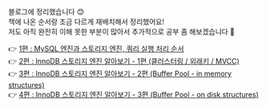 블로그에 정리했습니다 😊  
책에 나온 순서랑 조금 다르게 재배치해서 정리했어요!  
저도 아직 완전히 이해 못한 부분이 많아서 추가적으로 공부 좀 해보겠습니다 🥲

👉 [1편 : MySQL 엔진과 스토리지 엔진, 쿼리 실행 처리 순서](https://cl8d.tistory.com/100)   
👉 [2편 : InnoDB 스토리지 엔진 알아보기 - 1편 (클러스터링 / 외래키 / MVCC)](https://cl8d.tistory.com/101)   
👉 [3편 : InnoDB 스토리지 엔진 알아보기 - 2편 (Buffer Pool - in memory structures)](https://cl8d.tistory.com/102)   
👉 [4편 : InnoDB 스토리지 엔진 알아보기 - 3편 (Buffer Pool - on disk structures)](https://cl8d.tistory.com/103)   

